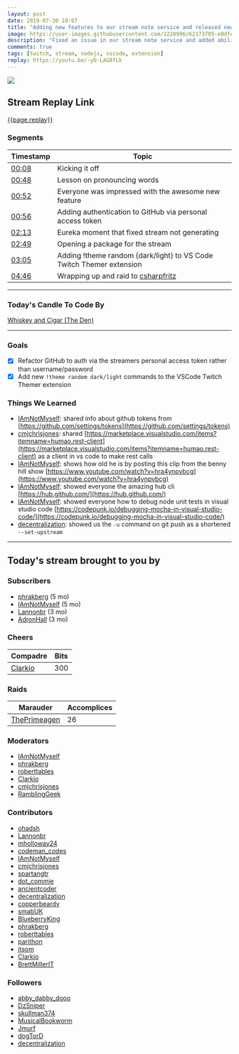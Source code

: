 ```yaml
---
layout: post
date: 2019-07-30 18:07
title: "Adding new features to our stream note service and released new version of our VS code extension"
image: https://user-images.githubusercontent.com/1228996/62173785-e8dfe200-b2fc-11e9-9a5d-85875df1aa8a.png
description: "Fixed an issue in our stream note service and added ability to access GitHub via a personal access token.  Then released a new feature for our VS Code extension, Twitch Themer."
comments: true
tags: [twitch, stream, nodejs, vscode, extension]
replay: https://youtu.be/-yO-LAG8fLk
---
```


<img src="{{page.image}}"/>

## Stream Replay Link

[{{page.replay}}]({{page.replay}})

<!--more-->

### Segments

| Timestamp | Topic
| ---       | ---
| [00:08]({{page.replay}}?t=480)   | Kicking it off |
| [00:48]({{page.replay}}?t=2880)   | Lesson on pronouncing words |
| [00:52]({{page.replay}}?t=3120)       | Everyone was impressed with the awesome new feature |
| [00:56]({{page.replay}}?t=3360)       | Adding authentication to GitHub via personal access token |
| [02:13]({{page.replay}}?t=7980)       | Eureka moment that fixed stream not generating |
| [02:49]({{page.replay}}?t=10140)       | Opening a package for the stream |
| [03:05]({{page.replay}}?t=11100)       | Adding !theme random {dark/light} to VS Code Twitch Themer extension |
| [04:46]({{page.replay}}?t=17160)       | Wrapping up and raid to [csharpfritz](https://twitch.tv/csharpfritz)

---

### Today's Candle To Code By

[Whiskey and Cigar (The Den)](https://amzn.to/30ttzO6)

---

### Goals

- [x] Refactor GitHub to auth via the streamers personal access token rather than username/password
- [x] Add new `!theme random dark/light` commands to the VSCode Twitch Themer extension

### Things We Learned

- [IAmNotMyself](https://twitch.tv/iamnotmyself): shared info about github tokens from [https://github.com/settings/tokens](https://github.com/settings/tokens)
- [cmjchrisjones](https://twitch.tv/cmjchrisjones): shared [https://marketplace.visualstudio.com/items?itemname=humao.rest-client](https://marketplace.visualstudio.com/items?itemname=humao.rest-client) as a client in vs code to make rest calls
- [IAmNotMyself](https://twitch.tv/iamnotmyself): shows how old he is by posting this clip from the benny hill show [https://www.youtube.com/watch?v=hra4ynpvbcg](https://www.youtube.com/watch?v=hra4ynpvbcg)
- [IAmNotMyself](https://twitch.tv/iamnotmyself): showed everyone the amazing hub cli [https://hub.github.com/](https://hub.github.com/)
- [IAmNotMyself](https://twitch.tv/iamnotmyself): showed everyone how to debug node unit tests in visual studio code [https://codepunk.io/debugging-mocha-in-visual-studio-code/](https://codepunk.io/debugging-mocha-in-visual-studio-code/)
- [decentralization](https://twitch.tv/decentralization): showed us the `-u` command on git push as a shortened `--set-upstream`

---

## Today's stream brought to you by

### Subscribers

- [phrakberg](https://twitch.tv/phrakberg) (5 mo)
- [IAmNotMyself](https://twitch.tv/iamnotmyself) (5 mo)
- [Lannonbr](https://twitch.tv/lannonbr) (3 mo)
- [AdronHall](https://twitch.tv/adronhall) (3 mo)

### Cheers

| Compadre            | Bits        |
| ---                 | ---         |
| [Clarkio](https://twitch.tv/clarkio) | 300 |

### Raids

| Marauder            | Accomplices |
| ---                 | ---         |
| [ThePrimeagen](https://twitch.tv/theprimeagen) | 26 |

### Moderators

- [IAmNotMyself](https://twitch.tv/iamnotmyself)
- [phrakberg](https://twitch.tv/phrakberg)
- [roberttables](https://twitch.tv/roberttables)
- [Clarkio](https://twitch.tv/clarkio)
- [cmjchrisjones](https://twitch.tv/cmjchrisjones)
- [RamblingGeek](https://twitch.tv/ramblinggeek)

### Contributors

- [ohadsh](https://twitch.tv/ohadsh)
- [Lannonbr](https://twitch.tv/lannonbr)
- [mholloway24](https://twitch.tv/mholloway24)
- [codeman_codes](https://twitch.tv/codeman_codes)
- [IAmNotMyself](https://twitch.tv/iamnotmyself)
- [cmjchrisjones](https://twitch.tv/cmjchrisjones)
- [spartangtr](https://twitch.tv/spartangtr)
- [dot_commie](https://twitch.tv/dot_commie)
- [ancientcoder](https://twitch.tv/ancientcoder)
- [decentralization](https://twitch.tv/decentralization)
- [copperbeardy](https://twitch.tv/copperbeardy)
- [smabUK](https://twitch.tv/smabuk)
- [BlueberryKing](https://twitch.tv/blueberryking)
- [phrakberg](https://twitch.tv/phrakberg)
- [roberttables](https://twitch.tv/roberttables)
- [parithon](https://twitch.tv/parithon)
- [jtsom](https://twitch.tv/jtsom)
- [Clarkio](https://twitch.tv/clarkio)
- [BrettMillerIT](https://twitch.tv/brettmillerit)

### Followers

- [abby_dabby_dooo](https://twitch.tv/abby_dabby_dooo)
- [DzSniper](https://twitch.tv/DzSniper)
- [skullman374](https://twitch.tv/skullman374)
- [MusicalBookworm](https://twitch.tv/musicalbookworm)
- [Jmurf](https://twitch.tv/jmurf)
- [dogTorD](https://twitch.tv/dogTorD)
- [decentralization](https://twitch.tv/decentralization)

